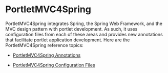 # PortletMVC4Spring

PortletMVC4Spring integrates Spring, the Spring Web Framework, and the MVC design pattern with portlet development. As such, it uses configuration files from each of these areas and provides new annotations that facilitate portlet application development. Here are the PortletMVC4Spring reference topics:

* [PortletMVC4Spring Annotations](/docs/7-2/reference/-/knowledge_base/r/portletmvc4spring-annotations)

* [PortletMVC4Spring Configuration Files](/docs/7-2/reference/-/knowledge_base/r/portletmvc4spring-configuration-files)
